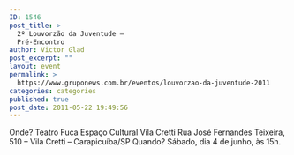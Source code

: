```yaml
---
ID: 1546
post_title: >
  2º Louvorzão da Juventude –
  Pré-Encontro
author: Victor Glad
post_excerpt: ""
layout: event
permalink: >
  https://www.gruponews.com.br/eventos/louvorzao-da-juventude-2011
categories: categories
published: true
post_date: 2011-05-22 19:49:56
---
```

Onde? Teatro Fuca Espaço Cultural Vila Cretti Rua José Fernandes Teixeira, 510 – Vila Cretti – Carapicuíba/SP Quando? Sábado, dia 4 de junho, às 15h.